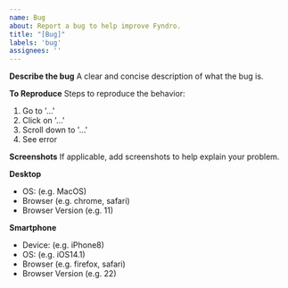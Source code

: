 ```yaml
---
name: Bug
about: Report a bug to help improve Fyndro.
title: "[Bug]"
labels: 'bug'
assignees: ''
---
```


**Describe the bug**
A clear and concise description of what the bug is.

**To Reproduce**
Steps to reproduce the behavior:

1.  Go to '...'
2.  Click on '...'
3.  Scroll down to '...'
4.  See error

**Screenshots**
If applicable, add screenshots to help explain your problem.

**Desktop**

-   OS: (e.g. MacOS)
-   Browser (e.g. chrome, safari)
-   Browser Version (e.g. 11)

**Smartphone**

-   Device: (e.g. iPhone8)
-   OS: (e.g. iOS14.1)
-   Browser (e.g. firefox, safari)
-   Browser Version (e.g. 22)